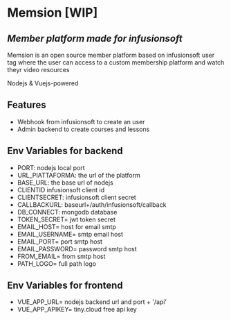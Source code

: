 # Memsion [WIP]
## _Member platform made for infusionsoft_

Memsion is an open source member platform based on infusionsoft user tag where the user can access to a custom membership platform and watch theyr video resources

Nodejs & Vuejs-powered 

## Features

- Webhook from infusionsoft to create an user
- Admin backend to create courses and lessons

## Env Variables for backend
- PORT: nodejs local port
- URL_PIATTAFORMA: the url of the platform
- BASE_URL: the base url of nodejs
- CLIENTID infusionsoft client id
- CLIENTSECRET: infusionsoft client secret
- CALLBACKURL: baseurl+/auth/infusionsoft/callback
- DB_CONNECT: mongodb database
- TOKEN_SECRET= jwt token secret
- EMAIL_HOST= host for email smtp
- EMAIL_USERNAME= smtp email host
- EMAIL_PORT= port smtp host
- EMAIL_PASSWORD= password smtp host
- FROM_EMAIL= from smtp host
- PATH_LOGO= full path logo

## Env Variables for frontend
- VUE_APP_URL= nodejs backend url and port + '/api'
- VUE_APP_APIKEY= tiny.cloud free api key
